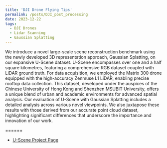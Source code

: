 ```yaml
---
title: 'DJI Drone Flying Tips'
permalink: /posts/DJI_post_processing
date: 2023-12-22
tags:
  - DJI Drones 
  - Lidar Scanning
  - Gaussian Splatting
---
```


We introduce a novel large-scale scene reconstruction benchmark using the newly developed 3D representation approach, Gaussian Splatting, on our expansive U-Scene dataset. U-Scene encompasses over one and a half square kilometres, featuring a comprehensive RGB dataset coupled with LiDAR ground truth. For data acquisition, we employed the Matrix 300 drone equipped with the high-accuracy Zenmuse L1 LiDAR, enabling precise rooftop data collection. This dataset, developed under the auspices of the Chinese University of Hong Kong and Shenzhen MSUBIT University, offers a unique blend of urban and academic environments for advanced spatial analysis. Our evaluation of U-Scene with Gaussian Splatting includes a detailed analysis across various novel viewpoints. We also juxtapose these results with those derived from our accurate point cloud dataset, highlighting significant differences that underscore the importance and innovation of our work.

======

- [U-Scene Project Page](https://saliteta.github.io/CUHKSZ_SMBU/)

